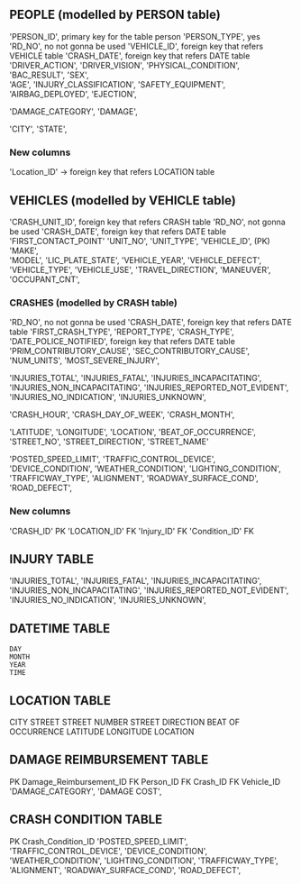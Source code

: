 ## PEOPLE (modelled by PERSON table)
 'PERSON_ID', primary key for the table person
 'PERSON_TYPE', yes 
 'RD_NO', no not gonna be used 
 'VEHICLE_ID', foreign key that refers VEHICLE table
 'CRASH_DATE', foreign key that refers DATE table
 'DRIVER_ACTION',
 'DRIVER_VISION',
 'PHYSICAL_CONDITION',
 'BAC_RESULT',
 'SEX',  
 'AGE', 
 'INJURY_CLASSIFICATION',
 'SAFETY_EQUIPMENT',
 'AIRBAG_DEPLOYED',
 'EJECTION',
 <!--- The following two columns are removed as they're part of the Damage Reimbursement table -->
 'DAMAGE_CATEGORY', 
 'DAMAGE', 
  <!--- The following two columns will be part of the Location table and refered by FK Location_ID -->
 'CITY', 
 'STATE', 

### New columns
'Location_ID' -> foreign key that refers LOCATION table

## VEHICLES (modelled by VEHICLE table)
 'CRASH_UNIT_ID', foreign key that refers CRASH table
 'RD_NO', not gonna be used 
 'CRASH_DATE', foreign key that refers DATE table
 'FIRST_CONTACT_POINT'
 'UNIT_NO', 
 'UNIT_TYPE',
 'VEHICLE_ID',  (PK)
 'MAKE',  
 'MODEL', 
 'LIC_PLATE_STATE',
 'VEHICLE_YEAR', 
 'VEHICLE_DEFECT',
 'VEHICLE_TYPE',
 'VEHICLE_USE',
 'TRAVEL_DIRECTION', 
 'MANEUVER',
 'OCCUPANT_CNT',


### CRASHES (modelled by CRASH table)
 'RD_NO', no not gonna be used 
 'CRASH_DATE', foreign key that refers DATE table
 'FIRST_CRASH_TYPE',
 'REPORT_TYPE',
 'CRASH_TYPE',
 'DATE_POLICE_NOTIFIED', foreign key that refers DATE table
 'PRIM_CONTRIBUTORY_CAUSE',
 'SEC_CONTRIBUTORY_CAUSE',
 'NUM_UNITS',
 'MOST_SEVERE_INJURY',
 <!--- The following three columns will be part of the Injury table and refered by FK Injury_ID -->
 'INJURIES_TOTAL',
 'INJURIES_FATAL',
 'INJURIES_INCAPACITATING',
 'INJURIES_NON_INCAPACITATING',
 'INJURIES_REPORTED_NOT_EVIDENT',
 'INJURIES_NO_INDICATION',
 'INJURIES_UNKNOWN',
 <!--- The following three columns will be part of the DateTime table and refered by FK Date_ID -->
 'CRASH_HOUR',
 'CRASH_DAY_OF_WEEK',
 'CRASH_MONTH',
 <!--- The following three columns will be part of the Location table and refered by FK Location_ID -->
 'LATITUDE', 
 'LONGITUDE',
 'LOCATION', 
 'BEAT_OF_OCCURRENCE',
 'STREET_NO', 
 'STREET_DIRECTION',
 'STREET_NAME'
  <!--- All the following columns will be part of the Conditions table and refered by FK Condition_ID -->
 'POSTED_SPEED_LIMIT', 
 'TRAFFIC_CONTROL_DEVICE', 
 'DEVICE_CONDITION', 
 'WEATHER_CONDITION', 
 'LIGHTING_CONDITION',
 'TRAFFICWAY_TYPE',
 'ALIGNMENT',
 'ROADWAY_SURFACE_COND',
 'ROAD_DEFECT',
 
 ### New columns
 'CRASH_ID' PK
 'LOCATION_ID' FK
 'Injury_ID' FK
 'Condition_ID' FK


## INJURY TABLE
 'INJURIES_TOTAL',
 'INJURIES_FATAL',
 'INJURIES_INCAPACITATING',
 'INJURIES_NON_INCAPACITATING',
 'INJURIES_REPORTED_NOT_EVIDENT',
 'INJURIES_NO_INDICATION',
 'INJURIES_UNKNOWN',

## DATETIME TABLE
    DAY
    MONTH
    YEAR
    TIME


 ##  LOCATION TABLE 
 CITY
 STREET
 STREET NUMBER
 STREET DIRECTION
 BEAT OF OCCURRENCE
 LATITUDE
 LONGITUDE
 LOCATION


 ## DAMAGE REIMBURSEMENT TABLE
PK Damage_Reimbursement_ID
FK Person_ID
FK Crash_ID
FK Vehicle_ID
 'DAMAGE_CATEGORY', 
 'DAMAGE COST', 

 ## CRASH CONDITION TABLE
 PK Crash_Condition_ID
'POSTED_SPEED_LIMIT', 
 'TRAFFIC_CONTROL_DEVICE', 
 'DEVICE_CONDITION', 
 'WEATHER_CONDITION', 
 'LIGHTING_CONDITION',
 'TRAFFICWAY_TYPE',
 'ALIGNMENT',
 'ROADWAY_SURFACE_COND',
 'ROAD_DEFECT',
